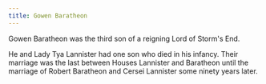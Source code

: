 ```yaml
---
title: Gowen Baratheon
---
```


Gowen Baratheon was the third son of a reigning Lord of Storm's End.

He and Lady Tya Lannister had one son who died in his infancy. Their marriage was the last between Houses Lannister and Baratheon until the marriage of Robert Baratheon and Cersei Lannister some ninety years later.


